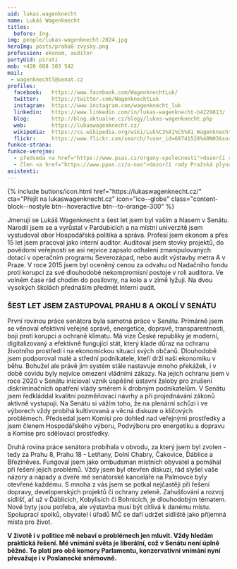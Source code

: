 ```yaml
---
uid: lukas.wagenknecht
name: Lukáš Wagenknecht
titles:
  before: Ing.
img: people/lukas-wagenknecht-2024.jpg
heroImg: posts/praha8-zvysky.png
profession: ekonom, auditor
partyUid: pirati
mob: +420 608 303 542
mail:
 - wagenknechtl@senat.cz
profiles:
  facebook:   https://www.facebook.com/WagenknechtLuk/
  twitter:    https://twitter.com/WagenknechtLuk
  instagram:  https://www.instagram.com/wagenknecht_luk
  linkedin:   https://www.linkedin.com/in/lukas-wagenknecht-b4229813/
  blog:       http://blog.aktualne.cz/blogy/lukas-wagenknecht.php
  web:        https://lukaswagenknecht.cz/
  wikipedia:  https://cs.wikipedia.org/wiki/Luk%C3%A1%C5%A1_Wagenknecht
  flickr:     https://www.flickr.com/search/?user_id=68741528%40N03&sort=date-taken-desc&view_all=1&text=luk%C3%A1%C5%A1%20wagenknecht
funkce-strana:
funkce-verejne:
  - předseda <a href="https://www.psas.cz/organy-spolecnosti">dozorčí rady Pražské služby, a.s.</a>
  - člen <a href="https://www.ppas.cz/o-nas">dozorčí rady Pražská plynárenská, a.s.</a>
asistenti:
---
```

<div class="mb-4">
{% include buttons/icon.html href="https://lukaswagenknecht.cz/" cta="Přejít na lukaswagenknecht.cz" icon="ico--globe" class="content-block--nostyle btn--hoveractive btn--to-orange-300" %}
</div>

Jmenuji se Lukáš Wagenknecht a šest let jsem byl vaším a hlasem v Senátu. Narodil jsem se a vyrůstal v Pardubicích a na místní univerzitě jsem vystudoval obor Hospodářská politika a správa. Profesí jsem ekonom a přes 15 let jsem pracoval jako interní auditor. Auditoval jsem stovky projektů, do povědomí veřejnosti se asi nejvíce zapsalo odhalení zmanipulovaných dotací v operačním programu Severozápad, nebo audit výstavby metra A v Praze. V roce 2015 jsem byl oceněný cenou za odvahu od Nadačního fondu proti korupci za své dlouhodobé nekompromisní postoje v roli auditora. Ve volném čase rád chodím do posilovny, na kolo a v zimě lyžuji. Na dvou vysokých školách přednáším předmět Interní audit.

### ŠEST LET JSEM ZASTUPOVAL PRAHU 8 A OKOLÍ V SENÁTU
První rovinou práce senátora byla samotná práce v Senátu. Primárně jsem se věnoval efektivní veřejné správě, energetice, dopravě, transparentnosti, boji proti korupci a ochraně klimatu. Má vize České republiky je moderní, digitalizovaný a efektivně fungující stát, který klade důraz na ochranu životního prostředí i na ekonomickou situaci svých občanů. Dlouhodobě jsem podporoval malé a střední podnikatele, kteří drží naši ekonomiku v běhu. Bohužel ale právě jim systém stále nastavuje mnoho překážek, i v době covidu byly nejvíce omezeni vládními zákazy. Na jejich ochranu jsem v roce 2020 v Senátu inicioval vznik úspěšné ústavní žaloby pro zrušení diskriminačních opatření vlády směrem k drobným podnikatelům. V Senátu jsem ředkláddal kvalitní pozměňovací návrhy a při projednávání zákonů aktivně vystupuji. Na Senátu si vážím toho, že na plenární schůzi i ve výborech vždy probíhá kultivovaná a věcná diskuze o klíčových problémech. Předsedal jsem Komisi pro dohled nad veřejnými prostředky a jsem členem Hospodářského výboru, Podvýboru pro energetiku a dopravu a Komise pro sdělovací prostředky. 

Druhá rovina práce senátora probíhala v obvodu, za který jsem byl zvolen - tedy za Prahu 8, Prahu 18 - Letňany, Dolní Chabry, Čakovice, Ďáblice a Březiněves. Fungoval jsem jako ombudsman místních obyvatel a pomáhal při řešení jejich problémů. Vždy jsem byl otevřen diskuzi, rád slyšel vaše názory a nápady a dveře mé senátorské kanceláře na Palmovce byly otevřené každému. S mnoha z vás jsem se potkal nejčastěji při řešení dopravy, developerských projektů či ochrany zeleně. Zahušťování a rozvoj sídlišť, ať už v Ďáblicích, Kobylisích či Bohnicích, je dlouhodobým tématem. Nové byty jsou potřeba, ale výstavba musí být citlivá k danému místu. Spoluprací spolků, obyvatel i úřadů MČ se daří udržet sídliště jako příjemná místa pro život.

**V životě i v politice mě nebaví o problémech jen mluvit. Vždy hledám praktická řešení. Mé vnímání světa je liberální, což v Senátu není úplně běžné. To platí pro obě komory Parlamentu, konzervativní vnímání nyní převažuje i v Poslanecké sněmovně.**
